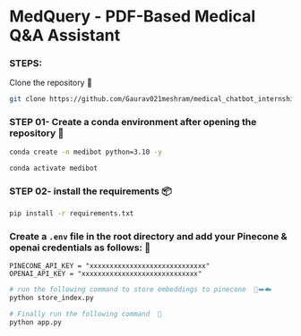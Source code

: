 # MedQuery - PDF-Based Medical Q&A Assistant
### STEPS:

Clone the repository 📝

```bash
git clone https://github.com/Gaurav021meshram/medical_chatbot_internship.git
```
### STEP 01- Create a conda environment after opening the repository 🐍

```bash 
conda create -n medibot python=3.10 -y
```

```bash
conda activate medibot
```


### STEP 02- install the requirements 📦
```bash
pip install -r requirements.txt
```


### Create a `.env` file in the root directory and add your Pinecone & openai credentials as follows: 🔑

```
PINECONE_API_KEY = "xxxxxxxxxxxxxxxxxxxxxxxxxxxxx"
OPENAI_API_KEY = "xxxxxxxxxxxxxxxxxxxxxxxxxxxxx"
```


```bash
# run the following command to store embeddings to pinecone  📄➡️☁️
python store_index.py
```

```bash
# Finally run the following command  🚀
python app.py
```